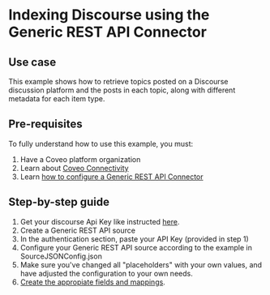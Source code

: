 # Indexing Discourse using the Generic REST API Connector

## Use case
This example shows how to retrieve topics posted on a Discourse discussion platform and the posts in each topic, along with different metadata for each item type.

## Pre-requisites
To fully understand how to use this example, you must:
1. Have a Coveo platform organization
2. Learn about [Coveo Connectivity](https://docs.coveo.com/en/1702/cloud-v2-administrators/add-or-edit-a-source-using-one-of-the-available-connectors)
3. Learn [how to configure a Generic REST API Connector](https://docs.coveo.com/en/1896/cloud-v2-administrators/add-or-edit-a-generic-rest-api-source)

## Step-by-step guide
1. Get your discourse Api Key like instructed [here](https://docs.discourse.org/). 
2. Create a Generic REST API source
3. In the authentication section, paste your API Key (provided in step 1)
4. Configure your Generic REST API source according to the example in SourceJSONConfig.json
5. Make sure you've changed all "placeholders" with your own values, and have adjusted the configuration to your own needs.
6. [Create the appropiate fields and mappings](https://docs.coveo.com/en/1896/cloud-v2-administrators/add-or-edit-a-generic-rest-api-source#completion).
